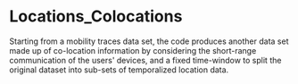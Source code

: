 # Locations_Colocations
Starting from a mobility traces data set, the code produces another data set made up of  co-location information by considering the short-range communication of the users' devices, and a fixed time-window to split the original dataset into sub-sets of temporalized location data.
